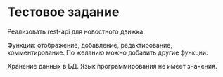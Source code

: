 # Тестовое задание

Реализовать rest-api для новостного движка.

Функции: отображение, добавление, редактирование, комментирование. По желанию можно добавить другие функции.

Хранение данных в БД. Язык программирования не имеет значения.
